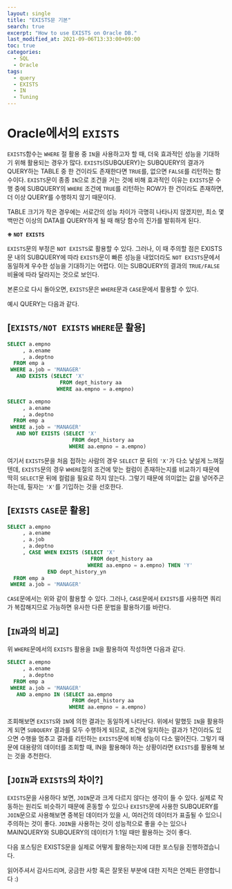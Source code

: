 ```yaml
---
layout: single
title: "EXISTS문 기본"
search: true
excerpt: "How to use EXISTS on Oracle DB."
last_modified_at: 2021-09-06T13:33:00+09:00
toc: true
categories:
  - SQL
  - Oracle
tags:
  - query
  - EXISTS
  - IN
  - Tuning
---
```

Oracle에서의 `EXISTS`
====================

`EXISTS`함수는 `WHERE` 절 활용 중 `IN`을 사용하고자 할 때, 더욱 효과적인 성능을 기대하기 위해 활용되는 경우가 많다.
`EXISTS`(SUBQUERY)는 SUBQUERY의 결과가 QUERY하는 TABLE 중 한 건이라도 존재한다면 `TRUE`를, 없으면 `FALSE`를 리턴하는 함수이다.
`EXISTS`문이 종종 `IN`으로 조건을 거는 것에 비해 효과적인 이유는 `EXISTS`문 수행 중에 SUBQUERY의 `WHERE` 조건에 `TRUE`를 리턴하는 ROW가 한 건이라도 존재하면, 더 이상 QUERY를 수행하지 않기 때문이다.

TABLE 크기가 작은 경우에는 서로간의 성능 차이가 극명히 나타나지 않겠지만, 최소 몇백만건 이상의 DATA를 QUERY하게 될 때 해당 함수의 진가를 발휘하게 된다.

**※ `NOT EXISTS`**

`EXISTS`문의 부정은 `NOT EXISTS`로 활용할 수 있다.
그러나, 이 때 주의할 점은 EXISTS문 내의 SUBQUERY에 따라 `EXISTS`문이 빠른 성능을 내었더라도 `NOT EXISTS`문에서 동일하게 우수한 성능을 기대하기는 어렵다.
이는 SUBQUERY의 결과의 `TRUE/FALSE` 비율에 따라 달라지는 것으로 보인다.

본론으로 다시 돌아오면, `EXISTS`문은 `WHERE`문과 `CASE`문에서 활용할 수 있다.

예시 QUERY는 다음과 같다.

[`EXISTS/NOT EXISTS` `WHERE`문  활용]
-------------------
```sql
SELECT a.empno
     , a.ename
     , a.deptno
  FROM emp a
 WHERE a.job = 'MANAGER'
   AND EXISTS (SELECT 'X'
                 FROM dept_history aa
                WHERE aa.empno = a.empno)
```
```sql
SELECT a.empno
     , a.ename
     , a.deptno
  FROM emp a
 WHERE a.job = 'MANAGER'
   AND NOT EXISTS (SELECT 'X'
                     FROM dept_history aa
                    WHERE aa.empno = a.empno)
```

여기서 `EXISTS`문을 처음 접하는 사람의 경우 `SELECT` 문 뒤의 `'X'`가 다소 낯설게 느껴질텐데,
`EXISTS`문의 경우 `WHERE`절의 조건에 맞는 컬럼이 존재하는지를 비교하기 때문에 딱히 `SELECT`문 뒤에 컬럼을 필요로 하지 않는다.
그렇기 때문에 의미없는 값을 넣어주곤 하는데, 필자는 `'X'`를 기입하는 것을 선호한다.

[`EXISTS` `CASE`문  활용]
-------------------
```sql
SELECT a.empno
     , a.ename
     , a.job
     , a.deptno
     , CASE WHEN EXISTS (SELECT 'X'
                           FROM dept_history aa
                          WHERE aa.empno = a.empno) THEN 'Y'
             END dept_history_yn
  FROM emp a
 WHERE a.job = 'MANAGER'
```

`CASE`문에서는 위와 같이 활용할 수 있다.
그러나, `CASE`문에서 `EXISTS`를 사용하면 쿼리가 복잡해지므로 가능하면 유사한 다른 문법을 활용하기를 바란다.

[`IN`과의 비교]
-------------------
위 `WHERE`문에서의 `EXISTS` 활용을 `IN`을 활용하여 작성하면 다음과 같다.
```sql
SELECT a.empno
     , a.ename
     , a.deptno
  FROM emp a
 WHERE a.job = 'MANAGER'
   AND a.empno IN (SELECT aa.empno
                     FROM dept_history aa
                    WHERE aa.empno = a.empno)
```
조회해보면 `EXISTS`와 `IN`에 의한 결과는 동일하게 나타난다.
위에서 말했듯 `IN`을 활용하게 되면 `SUBQUERY` 결과를 모두 수행하게 되므로,
조건에 일치하는 결과가 1건이라도 있으면 수행을 멈추고 결과를 리턴하는 `EXISTS`문에 비해 성능이 다소 떨어진다.
그렇기 때문에 대용량의 데이터를 조회할 때, IN을 활용해야 하는 상황이라면 `EXISTS`를 활용해 보는 것을 추천한다.

[`JOIN`과 `EXISTS`의 차이?]
-------------------
`EXISTS`문을 사용하다 보면, `JOIN`문과 크게 다르지 않다는 생각이 들 수 있다.
실제로 작동하는 원리도 비슷하기 때문에 혼동할 수 있으나
`EXISTS`문에 사용한 SUBQUERY를 `JOIN`문으로 사용해보면 중복된 데이터가 있을 시, 여러건의 데이터가 표출될 수 있으니 주의하는 것이 좋다.
`JOIN`을 사용하는 것이 성능적으로 좋을 수는 있으나 MAINQUERY와 SUBQUERY의 데이터가 1:1일 때만 활용하는 것이 좋다.

다음 포스팅은 EXISTS문을 실제로 어떻게 활용하는지에 대한 포스팅을 진행하겠습니다.

읽어주셔서 감사드리며, 궁금한 사항 혹은 잘못된 부분에 대한 지적은 언제든 환영합니다 :)